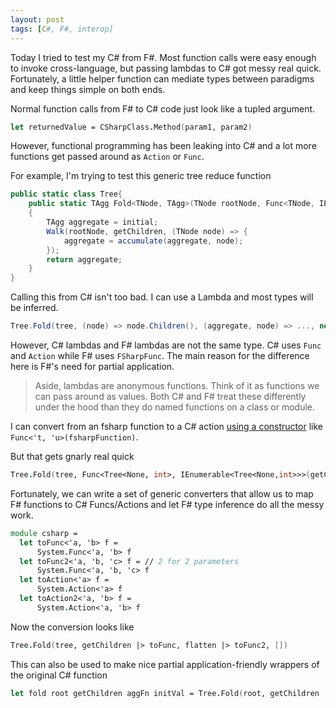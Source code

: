 ```yaml
---
layout: post
tags: [C#, F#, interop]
---
```


Today I tried to test my C# from F#. Most function calls were easy enough to invoke cross-language, but passing lambdas to C# got messy real quick. Fortunately, a little helper function can mediate types between paradigms and keep things simple on both ends.

Normal function calls from F# to C# code just look like a tupled argument. 
```fs
let returnedValue = CSharpClass.Method(param1, param2)
```

However, functional programming has been leaking into C# and a lot more functions get passed around as `Action` or `Func`.

For example, I'm trying to test this generic tree reduce function
```cs
public static class Tree{
    public static TAgg Fold<TNode, TAgg>(TNode rootNode, Func<TNode, IEnumerable<TNode>> getChildren, Func<TAgg,TNode,TAgg> accumulate, TAgg initial)
    {
        TAgg aggregate = initial;
        Walk(rootNode, getChildren, (TNode node) => {
            aggregate = accumulate(aggregate, node);
        });
        return aggregate;
    }
}
```

Calling this from C# isn't too bad. I can use a Lambda and most types will be inferred.
```cs
Tree.Fold(tree, (node) => node.Children(), (aggregate, node) => ..., new List<int>());
```

However, C# lambdas and F# lambdas are not the same type. C# uses `Func` and `Action` while F# uses `FSharpFunc`. The main reason for the difference here is F#'s need for partial application.   

> Aside, lambdas are anonymous functions. Think of it as functions we can pass around as values. Both C# and F# treat these differently under the hood than they do named functions on a class or module.

I can convert from an fsharp function to a C# action [using a constructor](https://devonburriss.me/converting-fsharp-csharp/) like `Func<'t, 'u>(fsharpFunction)`.

But that gets gnarly real quick
```fs
Tree.Fold(tree, Func<Tree<None, int>, IEnumerable<Tree<None,int>>>(getChildren), Func<IEnumerable<int>,Tree<None,int>,IEnumerable<int>>(flatten), [])
```

Fortunately, we can write a set of generic converters that allow us to map F# functions to C# Funcs/Actions and let F# type inference do all the messy work.


```fs
module csharp =
  let toFunc<'a, 'b> f =
      System.Func<'a, 'b> f
  let toFunc2<'a, 'b, 'c> f = // 2 for 2 parameters
      System.Func<'a, 'b, 'c> f
  let toAction<'a> f =
      System.Action<'a> f
  let toAction2<'a, 'b> f = 
      System.Action<'a, 'b> f
```

Now the conversion looks like

```fs
Tree.Fold(tree, getChildren |> toFunc, flatten |> toFunc2, [])
```

This can also be used to make nice partial application-friendly wrappers of the original C# function
```fs
let fold root getChildren aggFn initVal = Tree.Fold(root, getChildren |> toFunc, aggFn |> toFunc2, initVal)
```